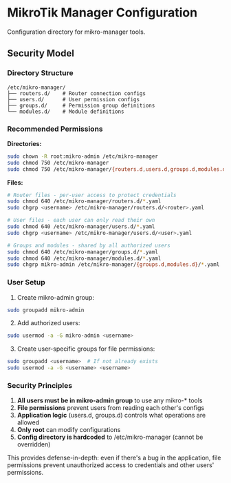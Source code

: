 # MikroTik Manager Configuration

Configuration directory for mikro-manager tools.

## Security Model

### Directory Structure
```
/etc/mikro-manager/
├── routers.d/    # Router connection configs
├── users.d/      # User permission configs
├── groups.d/     # Permission group definitions
└── modules.d/    # Module definitions
```

### Recommended Permissions

**Directories:**
```bash
sudo chown -R root:mikro-admin /etc/mikro-manager
sudo chmod 750 /etc/mikro-manager
sudo chmod 750 /etc/mikro-manager/{routers.d,users.d,groups.d,modules.d}
```

**Files:**
```bash
# Router files - per-user access to protect credentials
sudo chmod 640 /etc/mikro-manager/routers.d/*.yaml
sudo chgrp <username> /etc/mikro-manager/routers.d/<router>.yaml

# User files - each user can only read their own
sudo chmod 640 /etc/mikro-manager/users.d/*.yaml
sudo chgrp <username> /etc/mikro-manager/users.d/<user>.yaml

# Groups and modules - shared by all authorized users
sudo chmod 640 /etc/mikro-manager/groups.d/*.yaml
sudo chmod 640 /etc/mikro-manager/modules.d/*.yaml
sudo chgrp mikro-admin /etc/mikro-manager/{groups.d,modules.d}/*.yaml
```

### User Setup

1. Create mikro-admin group:
```bash
sudo groupadd mikro-admin
```

2. Add authorized users:
```bash
sudo usermod -a -G mikro-admin <username>
```

3. Create user-specific groups for file permissions:
```bash
sudo groupadd <username>  # If not already exists
sudo usermod -a -G <username> <username>
```

### Security Principles

1. **All users must be in mikro-admin group** to use any mikro-* tools
2. **File permissions** prevent users from reading each other's configs
3. **Application logic** (users.d, groups.d) controls what operations are allowed
4. **Only root** can modify configurations
5. **Config directory is hardcoded** to /etc/mikro-manager (cannot be overridden)

This provides defense-in-depth: even if there's a bug in the application, file permissions prevent unauthorized access to credentials and other users' permissions.
